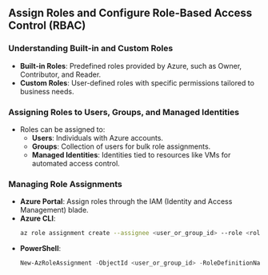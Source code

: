 ## Assign Roles and Configure Role-Based Access Control (RBAC)

### Understanding Built-in and Custom Roles
- **Built-in Roles**: Predefined roles provided by Azure, such as Owner, Contributor, and Reader.
- **Custom Roles**: User-defined roles with specific permissions tailored to business needs.

### Assigning Roles to Users, Groups, and Managed Identities
- Roles can be assigned to:
  - **Users**: Individuals with Azure accounts.
  - **Groups**: Collection of users for bulk role assignments.
  - **Managed Identities**: Identities tied to resources like VMs for automated access control.

### Managing Role Assignments
- **Azure Portal**: Assign roles through the IAM (Identity and Access Management) blade.
- **Azure CLI**:
  ```bash
  az role assignment create --assignee <user_or_group_id> --role <role_name> --scope <scope>
  ```
- **PowerShell**:
  ```powershell
  New-AzRoleAssignment -ObjectId <user_or_group_id> -RoleDefinitionName <role_name> -Scope <scope>
  ```

